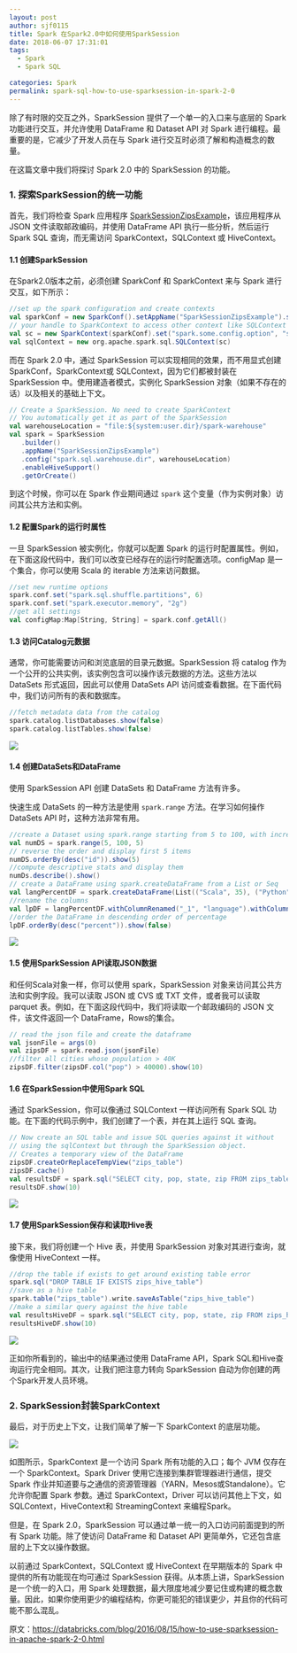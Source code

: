 ```yaml
---
layout: post
author: sjf0115
title: Spark 在Spark2.0中如何使用SparkSession
date: 2018-06-07 17:31:01
tags:
  - Spark
  - Spark SQL

categories: Spark
permalink: spark-sql-how-to-use-sparksession-in-spark-2-0
---
```


除了有时限的交互之外，SparkSession 提供了一个单一的入口来与底层的 Spark 功能进行交互，并允许使用 DataFrame 和 Dataset API 对 Spark 进行编程。最重要的是，它减少了开发人员在与 Spark 进行交互时必须了解和构造概念的数量。

在这篇文章中我们将探讨 Spark 2.0 中的 SparkSession 的功能。

### 1. 探索SparkSession的统一功能

首先，我们将检查 Spark 应用程序 [SparkSessionZipsExample](https://github.com/dmatrix/examples/blob/master/spark/databricks/apps/scala/2.x/src/main/scala/zips/SparkSessionZipsExample.scala)，该应用程序从 JSON 文件读取邮政编码，并使用 DataFrame API 执行一些分析，然后运行 Spark SQL 查询，而无需访问 SparkContext，SQLContext 或 HiveContext。

#### 1.1 创建SparkSession

在Spark2.0版本之前，必须创建 SparkConf 和 SparkContext 来与 Spark 进行交互，如下所示：
```scala
//set up the spark configuration and create contexts
val sparkConf = new SparkConf().setAppName("SparkSessionZipsExample").setMaster("local")
// your handle to SparkContext to access other context like SQLContext
val sc = new SparkContext(sparkConf).set("spark.some.config.option", "some-value")
val sqlContext = new org.apache.spark.sql.SQLContext(sc)
```
而在 Spark 2.0 中，通过 SparkSession 可以实现相同的效果，而不用显式创建 SparkConf，SparkContext或 SQLContext，因为它们都被封装在 SparkSession 中。使用建造者模式，实例化 SparkSession 对象（如果不存在的话）以及相关的基础上下文。
```scala
// Create a SparkSession. No need to create SparkContext
// You automatically get it as part of the SparkSession
val warehouseLocation = "file:${system:user.dir}/spark-warehouse"
val spark = SparkSession
   .builder()
   .appName("SparkSessionZipsExample")
   .config("spark.sql.warehouse.dir", warehouseLocation)
   .enableHiveSupport()
   .getOrCreate()
```
到这个时候，你可以在 Spark 作业期间通过 `spark` 这个变量（作为实例对象）访问其公共方法和实例。

#### 1.2 配置Spark的运行时属性

一旦 SparkSession 被实例化，你就可以配置 Spark 的运行时配置属性。例如，在下面这段代码中，我们可以改变已经存在的运行时配置选项。configMap 是一个集合，你可以使用 Scala 的 iterable 方法来访问数据。
```scala
//set new runtime options
spark.conf.set("spark.sql.shuffle.partitions", 6)
spark.conf.set("spark.executor.memory", "2g")
//get all settings
val configMap:Map[String, String] = spark.conf.getAll()
```
#### 1.3 访问Catalog元数据

通常，你可能需要访问和浏览底层的目录元数据。SparkSession 将 catalog 作为一个公开的公共实例，该实例包含可以操作该元数据的方法。这些方法以 DataSets 形式返回，因此可以使用 DataSets API 访问或查看数据。在下面代码中，我们访问所有的表和数据库。
```scala
//fetch metadata data from the catalog
spark.catalog.listDatabases.show(false)
spark.catalog.listTables.show(false)
```
![](https://github.com/sjf0115/PubLearnNotes/blob/master/image/Spark/spark-sql-how-to-use-sparksession-in-spark-2-0-1.png?raw=true)

#### 1.4 创建DataSets和DataFrame

使用 SparkSession API 创建 DataSets 和 DataFrame 方法有许多。

快速生成 DataSets 的一种方法是使用 `spark.range` 方法。在学习如何操作 DataSets API 时，这种方法非常有用。
```scala
//create a Dataset using spark.range starting from 5 to 100, with increments of 5
val numDS = spark.range(5, 100, 5)
// reverse the order and display first 5 items
numDS.orderBy(desc("id")).show(5)
//compute descriptive stats and display them
numDs.describe().show()
// create a DataFrame using spark.createDataFrame from a List or Seq
val langPercentDF = spark.createDataFrame(List(("Scala", 35), ("Python", 30), ("R", 15), ("Java", 20)))
//rename the columns
val lpDF = langPercentDF.withColumnRenamed("_1", "language").withColumnRenamed("_2", "percent")
//order the DataFrame in descending order of percentage
lpDF.orderBy(desc("percent")).show(false)
```
![](https://github.com/sjf0115/PubLearnNotes/blob/master/image/Spark/spark-sql-how-to-use-sparksession-in-spark-2-0-2.png?raw=true)

#### 1.5 使用SparkSession API读取JSON数据

和任何Scala对象一样，你可以使用 spark，SparkSession 对象来访问其公共方法和实例字段。我可以读取 JSON 或 CVS 或 TXT 文件，或者我可以读取 parquet 表。例如，在下面这段代码中，我们将读取一个邮政编码的 JSON 文件，该文件返回一个 DataFrame，Rows的集合。
```scala
// read the json file and create the dataframe
val jsonFile = args(0)
val zipsDF = spark.read.json(jsonFile)
//filter all cities whose population > 40K
zipsDF.filter(zipsDF.col("pop") > 40000).show(10)
```

#### 1.6 在SparkSession中使用Spark SQL

通过 SparkSession，你可以像通过 SQLContext 一样访问所有 Spark SQL 功能。在下面的代码示例中，我们创建了一个表，并在其上运行 SQL 查询。
```scala
// Now create an SQL table and issue SQL queries against it without
// using the sqlContext but through the SparkSession object.
// Creates a temporary view of the DataFrame
zipsDF.createOrReplaceTempView("zips_table")
zipsDF.cache()
val resultsDF = spark.sql("SELECT city, pop, state, zip FROM zips_table")
resultsDF.show(10)
```
![](https://github.com/sjf0115/PubLearnNotes/blob/master/image/Spark/spark-sql-how-to-use-sparksession-in-spark-2-0-3.png?raw=true)

#### 1.7 使用SparkSession保存和读取Hive表

接下来，我们将创建一个 Hive 表，并使用 SparkSession 对象对其进行查询，就像使用 HiveContext 一样。
```scala
//drop the table if exists to get around existing table error
spark.sql("DROP TABLE IF EXISTS zips_hive_table")
//save as a hive table
spark.table("zips_table").write.saveAsTable("zips_hive_table")
//make a similar query against the hive table
val resultsHiveDF = spark.sql("SELECT city, pop, state, zip FROM zips_hive_table WHERE pop > 40000")
resultsHiveDF.show(10)
```
![](https://github.com/sjf0115/PubLearnNotes/blob/master/image/Spark/spark-sql-how-to-use-sparksession-in-spark-2-0-4.png?raw=true)

正如你所看到的，输出中的结果通过使用 DataFrame API，Spark SQL和Hive查询运行完全相同。其次，让我们把注意力转向 SparkSession 自动为你创建的两个Spark开发人员环境。

### 2. SparkSession封装SparkContext

最后，对于历史上下文，让我们简单了解一下 SparkContext 的底层功能。

![](https://github.com/sjf0115/PubLearnNotes/blob/master/image/Spark/spark-sql-how-to-use-sparksession-in-spark-2-0-5.png?raw=true)

如图所示，SparkContext 是一个访问 Spark 所有功能的入口；每个 JVM 仅存在一个 SparkContext。Spark Driver 使用它连接到集群管理器进行通信，提交 Spark 作业并知道要与之通信的资源管理器（YARN，Mesos或Standalone）。它允许你配置 Spark 参数。通过 SparkContext，Driver 可以访问其他上下文，如SQLContext，HiveContext和 StreamingContext 来编程Spark。

但是，在 Spark 2.0，SparkSession 可以通过单一统一的入口访问前面提到的所有 Spark 功能。除了使访问 DataFrame 和 Dataset API 更简单外，它还包含底层的上下文以操作数据。

以前通过 SparkContext，SQLContext 或 HiveContext 在早期版本的 Spark 中提供的所有功能现在均可通过 SparkSession 获得。从本质上讲，SparkSession 是一个统一的入口，用 Spark 处理数据，最大限度地减少要记住或构建的概念数量。因此，如果你使用更少的编程结构，你更可能犯的错误更少，并且你的代码可能不那么混乱。

原文：https://databricks.com/blog/2016/08/15/how-to-use-sparksession-in-apache-spark-2-0.html

